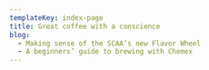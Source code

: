 ```yaml
---
templateKey: index-page
title: Great coffee with a conscience
blog:
  - Making sense of the SCAA’s new Flavor Wheel
  - A beginners’ guide to brewing with Chemex
---
```



